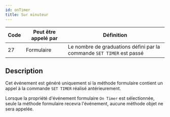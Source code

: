 ```yaml
---
id: onTimer
title: Sur minuteur
---
```


| Code | Peut être appelé par | Définition                                                            |
| ---- | -------------------- | --------------------------------------------------------------------- |
| 27   | Formulaire           | Le nombre de graduations défini par la commande `SET TIMER` est passé |


## Description

Cet événement est généré uniquement si la méthode formulaire contient un appel à la commande `SET TIMER` réalisé antérieurement.

Lorsque la propriété d'événement formulaire `On Timer` est sélectionnée, seule la méthode formulaire recevra l'événement, aucune méthode objet ne sera appelée.